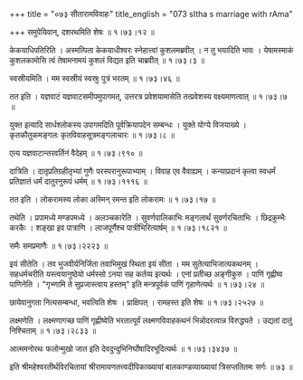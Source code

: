 +++
title = "०७३ सीतारामविवाहः"
title_english = "073 sItha s marriage with rAma"

+++
समुपेयिवान्, दशरथमिति शेषः  ॥  १।७३।१२ ॥   

  

केकयाधिपतिरिति । अस्मत्पिता केकयाधीश्वरः स्नेहात्त्वां कुशलमब्रवीत् । न तु भयादिति भावः । येषामस्माकं कुशलकामोसि त्वं तेषामनामयं कुशलं विद्यत इति चाब्रवीत्  ॥  १।७३।३ ॥   

  

स्वस्रीयमिति । मम स्वस्रीयं स्वस्रुः पुत्रं भरतम्  ॥  १।७३।४६ ॥   

  

तत इति । यज्ञवाटं यज्ञवाटसमीपमुपागमत्, उत्तरत्र प्रवेशयामासेति तत्प्रवेशस्य वक्ष्यमाणत्वात्  ॥  १।७३।७ ॥   

  

युक्त इत्यादि सार्धश्लोकस्य उपागमदिति पूर्वक्रियापदेन सम्बन्धः । युक्ते योग्ये विजयाख्ये । कृतकौतुकमङ्गलः कृतविवाहसूत्रमङ्गलाचारः  ॥  १।७३।८ ॥   

  

एत्य यज्ञवाटान्तरवर्तिनं वैदेहम्  ॥  १।७३।९१० ॥   

  

दात्रिति । दातृप्रतिग्रहीतृभ्यां गुणैः परस्परानुरूपाभ्याम् । विवाह एव वैवाह्यम् । कन्याप्रदानं कृत्वा स्वधर्मं प्रतिज्ञातं धर्मं दातुरनुरूपं धर्मम्  ॥  १।७३।१११६ ॥   

  

तत इति । लोकरामस्य लोका अस्मिन् रमन्त इति लोकरामः  ॥  १।७३।१७ ॥   

  

तथेति । प्रपामध्ये मण्डपमध्ये । अलञ्चकारेति । सुवर्णपालिकाभिः मङ्गलार्थं सुवर्णरचिताभिः । छिद्रकुम्भैः करकैः । शङ्खा इव पात्राणि । लाजपूर्णैश्च पात्रीभिरित्यार्षम्  ॥  १।७३।१८२१ ॥   

  

समैः समप्रमाणैः  ॥  १।७३।२२२३ ॥   

  

इयं सीतेति । तव भुजवीर्यनिर्जिता तवाभिमुखं स्थिता इयं सीता । मम सुतेत्याभिजात्यकथनम् । सहधर्मचरीति यस्त्वयानुष्ठेयो धर्मस्सो ऽनया सह कर्तव्य इत्यर्थः । एनां प्रतीच्छ अङ्गीकुरु । पाणिं गृह्णीष्व पाणिनेति । "गृभ्णामि ते सुप्रजास्त्वाय हस्तम्" इति मन्त्रपूर्वकं पाणिं गृहाणेत्यर्थः  ॥  १।७३।२४ ॥   

  

छायेवानुगता नित्यसम्बन्धा, भवत्विति शेषः । प्राक्षिपत् । रामहस्त इति शेषः  ॥  १।७३।२५२७ ॥   

  

लक्ष्मणेति । लक्ष्मणागच्छ पाणिं गृह्णीष्वेति भरतात्पूर्वं लक्ष्मणविवाहकथनं भिन्नोदरत्वान्न विरुद्ध्यते । उद्यतां दातुं निश्चिताम्  ॥  १।७३।२८३३ ॥   

  

आत्ममनोरथः फलोन्मुखो जात इति देवदुन्दुभिनिर्घोषादिरभूदित्यर्थः  ॥  १।७३।३४३७ ॥   

  

इति श्रीमहेश्वरतीर्थविरचितायां श्रीरामायणतत्त्वदीपिकाख्यायां बालकाण्डव्याख्यायां त्रिसप्ततितमः सर्गः  ॥  ७३  ॥   

  

  

